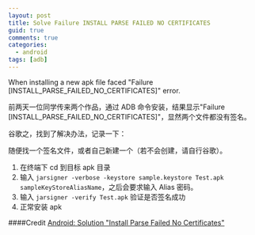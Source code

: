 ```yaml
---
layout: post
title: Solve Failure INSTALL PARSE FAILED NO CERTIFICATES
guid: true
comments: true
categories:
  - android
tags: [adb]
---
```


When installing a new apk file faced "Failure [INSTALL_PARSE_FAILED_NO_CERTIFICATES]" error.

前两天一位同学传来两个作品，通过 ADB 命令安装，结果显示"Failure [INSTALL_PARSE_FAILED_NO_CERTIFICATES]"，显然两个文件都没有签名。

谷歌之，找到了解决办法，记录一下：

随便找一个签名文件，或者自己新建一个（若不会创建，请自行谷歌）。

1. 在终端下 cd 到目标 apk 目录
2. 输入 `jarsigner -verbose -keystore sample.keystore Test.apk sampleKeyStoreAliasName`，之后会要求输入 Alias 密码。
3. 输入 `jarsigner -verify Test.apk` 验证是否签名成功
4. 正常安装 apk

####Credit 
[Android: Solution "Install Parse Failed No Certificates"](https://dzone.com/articles/android-solution-install-parse-1)
